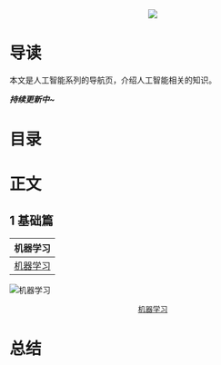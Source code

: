 <div align="center"><img src="https://gitee.com/struggle3014/picBed/raw/master/name_code.png"></div>

# 导读

本文是人工智能系列的导航页，介绍人工智能相关的知识。

***持续更新中~***



# 目录



# 正文

## 1 基础篇

| 机器学习                                |
| --------------------------------------- |
| [机器学习](./docs/机器学习/机器学习.md) |

![机器学习](https://gitee.com/struggle3014/picBed/raw/master/机器学习.png)

<div align="center"><font size="2"><a href="./docs/MindMapping/机器学习.xmind">机器学习</a></font></div>

# 总结

